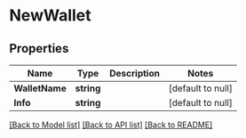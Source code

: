# NewWallet

## Properties
Name | Type | Description | Notes
------------ | ------------- | ------------- | -------------
**WalletName** | **string** |  | [default to null]
**Info** | **string** |  | [default to null]

[[Back to Model list]](../README.md#documentation-for-models) [[Back to API list]](../README.md#documentation-for-api-endpoints) [[Back to README]](../README.md)


